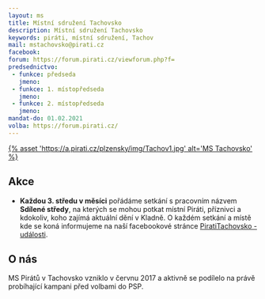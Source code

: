 ```yaml
---
layout: ms
title: Místní sdružení Tachovsko
description: Místní sdružení Tachovsko
keywords: piráti, místní sdružení, Tachov
mail: mstachovsko@pirati.cz
facebook: 
forum: https://forum.pirati.cz/viewforum.php?f=
predsednictvo:
 - funkce: předseda
   jmeno: 
 - funkce: 1. místopředseda
   jmeno: 
 - funkce: 2. místopředseda
   jmeno: 
mandat-do: 01.02.2021
volba: https://forum.pirati.cz/
---
```

[{% asset 'https://a.pirati.cz/plzensky/img/Tachov1.jpg' alt='MS Tachovsko' %}](https://nalodeni.pirati.cz/)


<!-- # Novinky

* **11. 2. 2019**  
Proběhla volba předsednictva místního sdružení. .   -->

## Akce
* **Každou 3. středu v měsíci** 
pořádáme setkání s pracovním názvem **Sdílené středy**, na kterých se mohou potkat místní Piráti, příznivci a kdokoliv, koho zajímá aktuální dění v Kladně. O každém setkání a místě kde se koná informujeme na naší facebookové stránce [PiratiTachovsko - události](https://www.facebook.com/pg//events/).

## O nás
MS Pirátů v Tachovsko vzniklo v červnu 2017 a aktivně se podílelo na právě probíhající kampani před volbami do PSP. 

